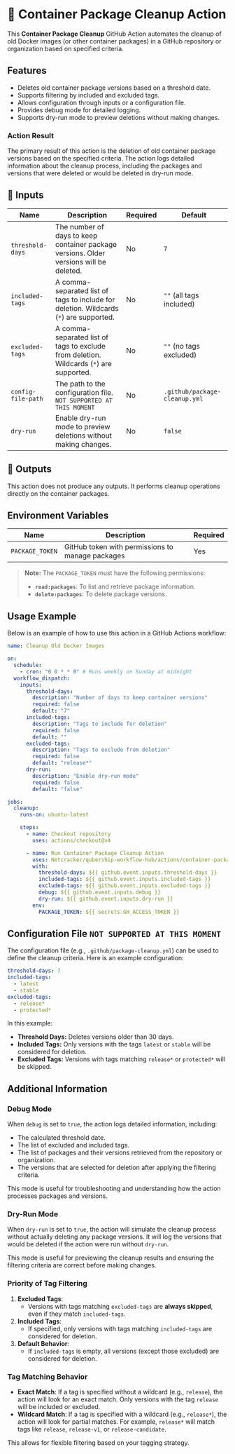 # 🚀 Container Package Cleanup Action

This **Container Package Cleanup** GitHub Action automates the cleanup of old Docker images (or other container packages) in a GitHub repository or organization based on specified criteria.

## Features

- Deletes old container package versions based on a threshold date.
- Supports filtering by included and excluded tags.
- Allows configuration through inputs or a configuration file.
- Provides debug mode for detailed logging.
- Supports dry-run mode to preview deletions without making changes.

### Action Result

The primary result of this action is the deletion of old container package versions based on the specified criteria. The action logs detailed information about the cleanup process, including the packages and versions that were deleted or would be deleted in dry-run mode.

## 📌 Inputs

| Name               | Description                                                                             | Required | Default                       |
| ------------------ | --------------------------------------------------------------------------------------- | -------- | ----------------------------- |
| `threshold-days`   | The number of days to keep container package versions. Older versions will be deleted.  | No       | `7`                           |
| `included-tags`    | A comma-separated list of tags to include for deletion. Wildcards (`*`) are supported.  | No       | `""` (all tags included)      |
| `excluded-tags`    | A comma-separated list of tags to exclude from deletion. Wildcards (`*`) are supported. | No       | `""` (no tags excluded)       |
| `config-file-path` | The path to the configuration file. `NOT SUPPORTED AT THIS MOMENT`                      | No       | `.github/package-cleanup.yml` |
| `dry-run`          | Enable dry-run mode to preview deletions without making changes.                        | No       | `false`                       |

## 📌 Outputs

This action does not produce any outputs. It performs cleanup operations directly on the container packages.

## Environment Variables

| Name            | Description                                      | Required |
| --------------- | ------------------------------------------------ | -------- |
| `PACKAGE_TOKEN` | GitHub token with permissions to manage packages | Yes      |

> **Note:** The `PACKAGE_TOKEN` must have the following permissions:
>
> - **`read:packages`**: To list and retrieve package information.
> - **`delete:packages`**: To delete package versions.

## Usage Example

Below is an example of how to use this action in a GitHub Actions workflow:

```yaml
name: Cleanup Old Docker Images

on:
  schedule:
    - cron: "0 0 * * 0" # Runs weekly on Sunday at midnight
  workflow_dispatch:
    inputs:
      threshold-days:
        description: "Number of days to keep container versions"
        required: false
        default: "7"
      included-tags:
        description: "Tags to include for deletion"
        required: false
        default: ""
      excluded-tags:
        description: "Tags to exclude from deletion"
        required: false
        default: "release*"
      dry-run:
        description: "Enable dry-run mode"
        required: false
        default: "false"

jobs:
  cleanup:
    runs-on: ubuntu-latest

    steps:
      - name: Checkout repository
        uses: actions/checkout@v4

      - name: Run Container Package Cleanup Action
        uses: Netcracker/qubership-workflow-hub/actions/container-package-cleanup@main
        with:
          threshold-days: ${{ github.event.inputs.threshold-days }}
          included-tags: ${{ github.event.inputs.included-tags }}
          excluded-tags: ${{ github.event.inputs.excluded-tags }}
          debug: ${{ github.event.inputs.debug }}
          dry-run: ${{ github.event.inputs.dry-run }}
        env:
          PACKAGE_TOKEN: ${{ secrets.GH_ACCESS_TOKEN }}
```

## Configuration File `NOT SUPPORTED AT THIS MOMENT`

The configuration file (e.g., `.github/package-cleanup.yml`) can be used to define the cleanup criteria. Here is an example configuration:

```yaml
threshold-days: 7
included-tags:
  - latest
  - stable
excluded-tags:
  - release*
  - protected*
```

In this example:

- **Threshold Days:** Deletes versions older than 30 days.
- **Included Tags:** Only versions with the tags `latest` or `stable` will be considered for deletion.
- **Excluded Tags:** Versions with tags matching `release*` or `protected*` will be skipped.

## Additional Information

### Debug Mode

When `debug` is set to `true`, the action logs detailed information, including:

- The calculated threshold date.
- The list of excluded and included tags.
- The list of packages and their versions retrieved from the repository or organization.
- The versions that are selected for deletion after applying the filtering criteria.

This mode is useful for troubleshooting and understanding how the action processes packages and versions.

### Dry-Run Mode

When `dry-run` is set to `true`, the action will simulate the cleanup process without actually deleting any package versions. It will log the versions that would be deleted if the action were run without `dry-run`.

This mode is useful for previewing the cleanup results and ensuring the filtering criteria are correct before making changes.

### Priority of Tag Filtering

1. **Excluded Tags**:
   - Versions with tags matching `excluded-tags` are **always skipped**, even if they match `included-tags`.
2. **Included Tags**:
   - If specified, only versions with tags matching `included-tags` are considered for deletion.
3. **Default Behavior**:
   - If `included-tags` is empty, all versions (except those excluded) are considered for deletion.

### Tag Matching Behavior

- **Exact Match**: If a tag is specified without a wildcard (e.g., `release`), the action will look for an exact match. Only versions with the tag `release` will be included or excluded.
- **Wildcard Match**: If a tag is specified with a wildcard (e.g., `release*`), the action will look for partial matches. For example, `release*` will match tags like `release`, `release-v1`, or `release-candidate`.

This allows for flexible filtering based on your tagging strategy.

